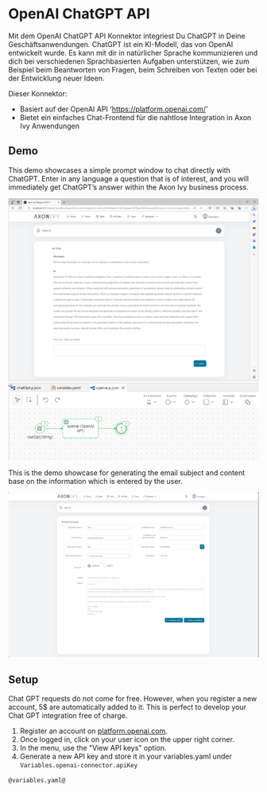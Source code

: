 # OpenAI ChatGPT API

Mit dem OpenAI ChatGPT API Konnektor integriest Du ChatGPT in Deine Geschäftsanwendungen. ChatGPT ist ein KI-Modell, das von OpenAI entwickelt wurde. Es kann mit dir in natürlicher Sprache kommunizieren und dich bei verschiedenen Sprachbasierten Aufgaben unterstützen, wie zum Beispiel beim Beantworten von Fragen, beim Schreiben von Texten oder bei der Entwicklung neuer Ideen.

Dieser Konnektor:
- Basiert auf der OpenAI API 'https://platform.openai.com/'
- Bietet ein einfaches Chat-Frontend für die nahtlose Integration in Axon Ivy Anwendungen

## Demo

This demo showcases a simple prompt window to chat directly with ChatGPT. Enter in any language a question that is of interest, and you will immediately get ChatGPT’s answer within the Axon Ivy business process.

![demo-dialog](images/demo1.png)
![demo-dialog](images/demo0.png)

This is the demo showcase for generating the email subject and content base on the information which is entered by the user.

![demo-dialog](images/demo2.png)

## Setup

Chat GPT requests do not come for free. However, when you register a new account,
 5$ are automatically added to it. This is perfect to develop your Chat GPT integration free of charge.

1. Register an account on [platform.openai.com](https://platform.openai.com/overview).
2. Once logged in, click on your user icon on the upper right corner.
3. In the menu, use the "View API keys" option.
4. Generate a new API key and store it in your variables.yaml under `Variables.openai-connector.apiKey`

```
@variables.yaml@
```

